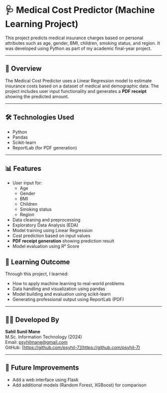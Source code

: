 
# 🩺 Medical Cost Predictor (Machine Learning Project)

This project predicts medical insurance charges based on personal attributes such as age, gender, BMI, children, smoking status, and region. It was developed using Python as part of my academic final-year project.

---

## 📌 Overview

The Medical Cost Predictor uses a Linear Regression model to estimate insurance costs based on a dataset of medical and demographic data. The project includes user input functionality and generates a **PDF receipt** showing the predicted amount.

---

## 🛠️ Technologies Used

- Python
- Pandas
- Scikit-learn
- ReportLab (for PDF generation)

---
## 📊 Features
- User input for:
  - Age
  - Gender
  - BMI
  - Children
  - Smoking status
  - Region
- Data cleaning and preprocessing
- Exploratory Data Analysis (EDA)
- Model training using Linear Regression
- Cost prediction based on input values
- **PDF receipt generation** showing prediction result
- Model evaluation using R² Score

## 🧠 Learning Outcome

Through this project, I learned:
- How to apply machine learning to real-world problems  
- Data handling and visualization using pandas  
- Model building and evaluation using scikit-learn  
- Generating professional output using ReportLab (PDF)

---

## 👨‍💻 Developed By

**Sahil Sunil Mane**  
M.Sc. Information Technology (2024)  
Email: psyhilmane@gmail.com  
GitHub: [https://github.com/psyhil-7](https://github.com/psyhil-7)

---

## 📌 Future Improvements

- Add a web interface using Flask  
- Add additional models (Random Forest, XGBoost) for comparison  

